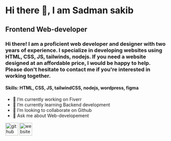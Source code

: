 # Hi there 👋, I am Sadman sakib
## Frontend Web-developer
### Hi there! I am a proficient web developer and designer with two years of experience. I specialize in developing websites using HTML, CSS, JS, tailwinds, nodejs. If you need a website designed at an affordable price, I would be happy to help. Please don't hesitate to contact me if you're interested in working together.

#### Skills: HTML, CSS, JS, tailwindCSS, nodejs, wordpress, figma

- 🔭 I’m currently working on Fiverr 
- 🌱 I’m currently learning Backend development  
- 👯 I’m looking to collaborate on Github 
- 💬 Ask me about Web-developement  


[<img src='https://cdn.jsdelivr.net/npm/simple-icons@3.0.1/icons/github.svg' alt='github' height='40'>](https://github.com/sadman-web-developer)  [<img src='https://cdn.jsdelivr.net/npm/simple-icons@3.0.1/icons/icloud.svg' alt='website' height='40'>](https://dev-sadman-web-developer.pantheonsite.io)  


